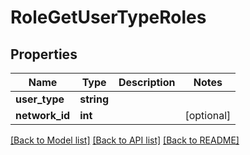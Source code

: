 # RoleGetUserTypeRoles

## Properties
Name | Type | Description | Notes
------------ | ------------- | ------------- | -------------
**user_type** | **string** |  | 
**network_id** | **int** |  | [optional] 

[[Back to Model list]](../README.md#documentation-for-models) [[Back to API list]](../README.md#documentation-for-api-endpoints) [[Back to README]](../README.md)


